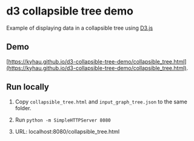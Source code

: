 # d3 collapsible tree demo
Example of displaying data in a collapsible tree using [D3.js](https://d3js.org/)

## Demo

[https://kyhau.github.io/d3-collapsible-tree-demo/collapsible_tree.html](https://kyhau.github.io/d3-collapsible-tree-demo/collapsible_tree.html).

## Run locally

1. Copy `collapsible_tree.html` and `input_graph_tree.json` to the same folder.

1. Run `python -m SimpleHTTPServer 8080`

1. URL: localhost:8080/collapsible_tree.html
